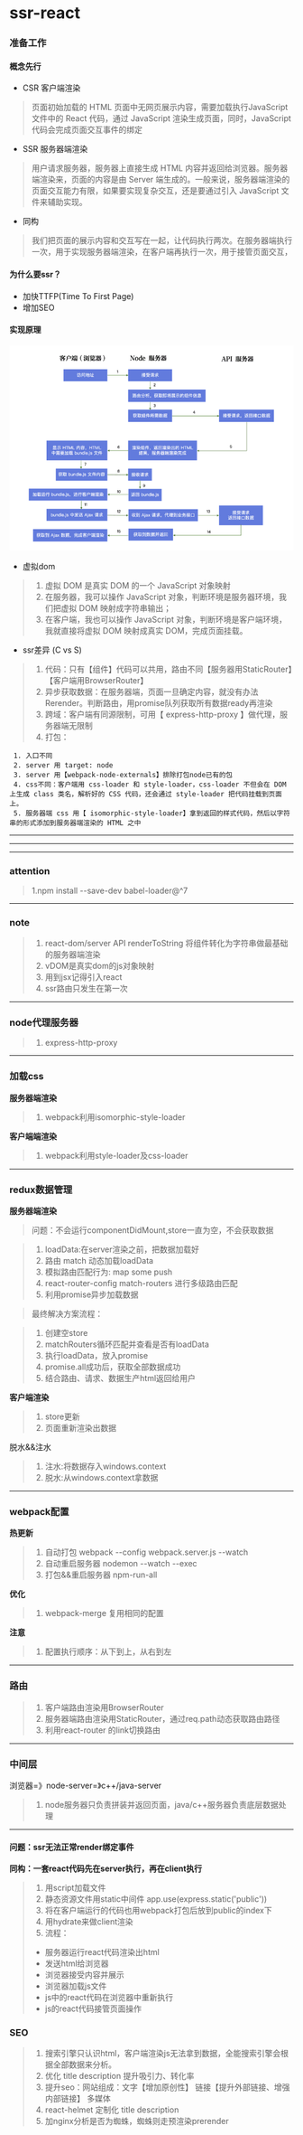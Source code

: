 # ssr-react


### 准备工作

#### 概念先行

-  CSR 客户端渲染 
> 页面初始加载的 HTML 页面中无网页展示内容，需要加载执行JavaScript 文件中的 React 代码，通过 JavaScript 渲染生成页面，同时，JavaScript 代码会完成页面交互事件的绑定
-  SSR 服务器端渲染
> 用户请求服务器，服务器上直接生成 HTML 内容并返回给浏览器。服务器端渲染来，页面的内容是由 Server 端生成的。一般来说，服务器端渲染的页面交互能力有限，如果要实现复杂交互，还是要通过引入 JavaScript 文件来辅助实现。
- 同构 
> 我们把页面的展示内容和交互写在一起，让代码执行两次。在服务器端执行一次，用于实现服务器端渲染，在客户端再执行一次，用于接管页面交互，

#### 为什么要ssr？
- 加快TTFP(Time To First Page)
- 增加SEO

#### 实现原理 

![ssr](https://github.com/MJingv/ssr-react/blob/master/ssr.png)

- 虚拟dom
> 1. 虚拟 DOM 是真实 DOM 的一个 JavaScript 对象映射
> 1. 在服务器，我可以操作 JavaScript 对象，判断环境是服务器环境，我们把虚拟 DOM 映射成字符串输出；
> 1. 在客户端，我也可以操作 JavaScript 对象，判断环境是客户端环境，我就直接将虚拟 DOM 映射成真实 DOM，完成页面挂载。

- ssr差异 (C vs S)
> 1. 代码：只有【组件】代码可以共用，路由不同【服务器用StaticRouter】【客户端用BrowserRouter】
> 3. 异步获取数据：在服务器端，页面一旦确定内容，就没有办法 Rerender。判断路由，用promise队列获取所有数据ready再渲染
> 3. 跨域：客户端有同源限制，可用【 express-http-proxy 】做代理，服务器端无限制
> 1. 打包：

     1. 入口不同
     2. server 用 target: node 
     3. server 用【webpack-node-externals】排除打包node已有的包
     4. css不同：客户端用 css-loader 和 style-loader，css-loader 不但会在 DOM 上生成 class 类名，解析好的 CSS 代码，还会通过 style-loader 把代码挂载到页面上。
     5. 服务器端 css 用【 isomorphic-style-loader】拿到返回的样式代码，然后以字符串的形式添加到服务器端渲染的 HTML 之中

---
---
---

### attention
> 1.npm install --save-dev babel-loader@^7

---

### note
> 1. react-dom/server API renderToString 将组件转化为字符串做最基础的服务器端渲染
> 1. vDOM是真实dom的js对象映射
> 1. 用到jsx记得引入react
> 1. ssr路由只发生在第一次

---


### node代理服务器

> 1. express-http-proxy

---


### 加载css

**服务器端渲染**
> 1. webpack利用isomorphic-style-loader


**客户端端渲染**
> 1. webpack利用style-loader及css-loader


---

### redux数据管理
**服务器端渲染**

> 问题：不会运行componentDidMount,store一直为空，不会获取数据

> 1. loadData:在server渲染之前，把数据加载好
> 1. 路由 match 动态加载loadData
> 1. 模拟路由匹配行为: map some push
> 1. react-router-config  match-routers 进行多级路由匹配
> 1. 利用promise异步加载数据

> 最终解决方案流程：

> 1. 创建空store
> 2. matchRouters循环匹配并查看是否有loadData
> 3. 执行loadData，放入promise
> 4. promise.all成功后，获取全部数据成功
> 5. 结合路由、请求、数据生产html返回给用户

**客户端渲染**
> 1. store更新
> 1. 页面重新渲染出数据


脱水&&注水

> 1. 注水:将数据存入windows.context
> 2. 脱水:从windows.context拿数据
---

### webpack配置

**热更新**
> 1. 自动打包 webpack --config webpack.server.js --watch
> 1. 自动重启服务器 nodemon --watch --exec
> 1. 打包&&重启服务器 npm-run-all 

**优化**

> 1. webpack-merge 复用相同的配置

**注意**
> 1. 配置执行顺序：从下到上，从右到左

---


### 路由
> 1. 客户端路由渲染用BrowserRouter
> 1. 服务器端路由渲染用StaticRouter，通过req.path动态获取路由路径
> 1. 利用react-router 的link切换路由

---

### 中间层
浏览器=》node-server=》c++/java-server
> 1. node服务器只负责拼装并返回页面，java/c++服务器负责底层数据处理
 
---

#### 问题：ssr无法正常render绑定事件

**同构：一套react代码先在server执行，再在client执行**

> 1. 用script加载文件
> 1. 静态资源文件用static中间件 app.use(express.static('public')) 
> 1. 将在客户端运行的代码也用webpack打包后放到public的index下
> 1. 用hydrate来做client渲染
> 1. 流程：
   > - 服务器运行react代码渲染出html
   > - 发送html给浏览器
   > - 浏览器接受内容并展示
   > - 浏览器加载js文件
   > - js中的react代码在浏览器中重新执行
   > - js的react代码接管页面操作


### SEO

> 1. 搜索引擎只认识html，客户端渲染js无法拿到数据，全能搜索引擎会根据全部数据来分析。
> 1. 优化 title description 提升吸引力、转化率
> 1. 提升seo：网站组成：文字【增加原创性】 链接【提升外部链接、增强内部链接】 多媒体
> 1. react-helmet 定制化 title description
> 1. 加nginx分析是否为蜘蛛，蜘蛛则走预渲染prerender
